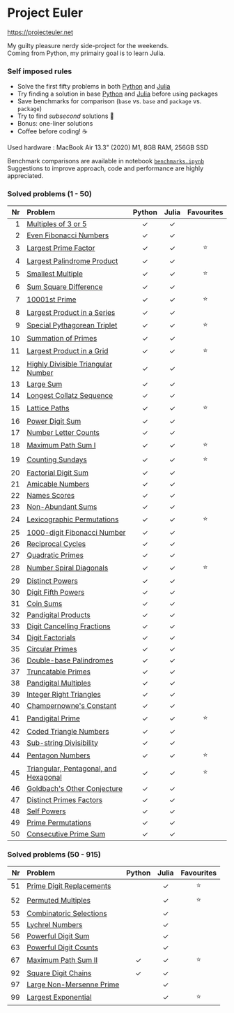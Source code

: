 # Project Euler

https://projecteuler.net  

My guilty pleasure nerdy side-project for the weekends.  
Coming from Python, my primairy goal is to learn Julia.

### Self imposed rules

- Solve the first fifty problems in both [Python](https://www.python.org/) and [Julia](https://julialang.org/)
- Try finding a solution in base [Python](https://www.python.org/) and [Julia](https://julialang.org/) before using packages
- Save benchmarks for comparison (`base` vs. `base` and `package` vs. `package`)
- Try to find _subsecond_ solutions  🚀
- Bonus: one-liner solutions
- Coffee before coding!  ☕️

Used hardware : MacBook Air 13.3" (2020) M1, 8GB RAM, 256GB SSD  

Benchmark comparisons are available in notebook [`benchmarks.ipynb`](https://github.com/Brinkhuis/Euler/blob/main/benchmarks.ipynb)  
Suggestions to improve approach, code and performance are highly appreciated.


### Solved problems (1 - 50)

| Nr  | Problem                                                                      | Python | Julia | Favourites |
|----:|:-----------------------------------------------------------------------------|:------:|:-----:|:-----------:
|   1 | [Multiples of 3 or 5](https://projecteuler.net/problem=1)                    | ✓      | ✓     |            |
|   2 | [Even Fibonacci Numbers](https://projecteuler.net/problem=2)                 | ✓      | ✓     |            |
|   3 | [Largest Prime Factor](https://projecteuler.net/problem=3)                   | ✓      | ✓     | ⭐️          |
|   4 | [Largest Palindrome Product](https://projecteuler.net/problem=4)             | ✓      | ✓     |            |
|   5 | [Smallest Multiple](https://projecteuler.net/problem=5)                      | ✓      | ✓     | ⭐️          |
|   6 | [Sum Square Difference](https://projecteuler.net/problem=6)                  | ✓      | ✓     |            |
|   7 | [10001st Prime](https://projecteuler.net/problem=7)                          | ✓      | ✓     | ⭐️          |
|   8 | [Largest Product in a Series](https://projecteuler.net/problem=8)            | ✓      | ✓     |            |
|   9 | [Special Pythagorean Triplet](https://projecteuler.net/problem=9)            | ✓      | ✓     | ⭐️          |
|  10 | [Summation of Primes](https://projecteuler.net/problem=10)                   | ✓      | ✓     |            |
|  11 | [Largest Product in a Grid](https://projecteuler.net/problem=11)             | ✓      | ✓     | ⭐️          |
|  12 | [Highly Divisible Triangular Number](https://projecteuler.net/problem=12)    | ✓      | ✓     |            |
|  13 | [Large Sum](https://projecteuler.net/problem=13)                             | ✓      | ✓     |            |
|  14 | [Longest Collatz Sequence](https://projecteuler.net/problem=14)              | ✓      | ✓     |            |
|  15 | [Lattice Paths](https://projecteuler.net/problem=15)                         | ✓      | ✓     | ⭐️          |
|  16 | [Power Digit Sum](https://projecteuler.net/problem=16)                       | ✓      | ✓     |            |
|  17 | [Number Letter Counts](https://projecteuler.net/problem=17)                  | ✓      | ✓     |            |
|  18 | [Maximum Path Sum I](https://projecteuler.net/problem=18)                    | ✓      | ✓     | ⭐️          |
|  19 | [Counting Sundays](https://projecteuler.net/problem=19)                      | ✓      | ✓     | ⭐️          |
|  20 | [Factorial Digit Sum](https://projecteuler.net/problem=20)                   | ✓      | ✓     |            |
|  21 | [Amicable Numbers](https://projecteuler.net/problem=21)                      | ✓      | ✓     |            |
|  22 | [Names Scores](https://projecteuler.net/problem=22)                          | ✓      | ✓     |            |
|  23 | [Non-Abundant Sums](https://projecteuler.net/problem=23)                     | ✓      | ✓     |            |
|  24 | [Lexicographic Permutations](https://projecteuler.net/problem=24)            | ✓      | ✓     | ⭐️          |
|  25 | [1000-digit Fibonacci Number](https://projecteuler.net/problem=25)           | ✓      | ✓     |            |
|  26 | [Reciprocal Cycles](https://projecteuler.net/problem=26)                     | ✓      | ✓     |            |
|  27 | [Quadratic Primes](https://projecteuler.net/problem=27)                      | ✓      | ✓     |            |
|  28 | [Number Spiral Diagonals](https://projecteuler.net/problem=28)               | ✓      | ✓     | ⭐️          |
|  29 | [Distinct Powers](https://projecteuler.net/problem=29)                       | ✓      | ✓     |            |
|  30 | [Digit Fifth Powers](https://projecteuler.net/problem=30)                    | ✓      | ✓     |            |
|  31 | [Coin Sums](https://projecteuler.net/problem=31)                             | ✓      | ✓     |            |
|  32 | [Pandigital Products](https://projecteuler.net/problem=32)                   | ✓      | ✓     |            |
|  33 | [Digit Cancelling Fractions](https://projecteuler.net/problem=33)            | ✓      | ✓     |            |
|  34 | [Digit Factorials](https://projecteuler.net/problem=34)                      | ✓      | ✓     |            |
|  35 | [Circular Primes](https://projecteuler.net/problem=35)                       | ✓      | ✓     |            |
|  36 | [Double-base Palindromes](https://projecteuler.net/problem=36)               | ✓      | ✓     |            |
|  37 | [Truncatable Primes](https://projecteuler.net/problem=37)                    | ✓      | ✓     |            |
|  38 | [Pandigital Multiples](https://projecteuler.net/problem=38)                  | ✓      | ✓     |            |
|  39 | [Integer Right Triangles](https://projecteuler.net/problem=39)               | ✓      | ✓     |            |
|  40 | [Champernowne's Constant](https://projecteuler.net/problem=40)               | ✓      | ✓     |            |
|  41 | [Pandigital Prime](https://projecteuler.net/problem=41)                      | ✓      | ✓     | ⭐️          |
|  42 | [Coded Triangle Numbers](https://projecteuler.net/problem=42)                | ✓      | ✓     |            |
|  43 | [Sub-string Divisibility](https://projecteuler.net/problem=43)               | ✓      | ✓     |            |
|  44 | [Pentagon Numbers](https://projecteuler.net/problem=44)                      | ✓      | ✓     | ⭐️          |
|  45 | [Triangular, Pentagonal, and Hexagonal](https://projecteuler.net/problem=45) | ✓      | ✓     | ⭐️          |
|  46 | [Goldbach's Other Conjecture](https://projecteuler.net/problem=46)           | ✓      | ✓     |            |
|  47 | [Distinct Primes Factors](https://projecteuler.net/problem=47)               | ✓      | ✓     |            |
|  48 | [Self Powers](https://projecteuler.net/problem=48)                           | ✓      | ✓     |            |
|  49 | [Prime Permutations](https://projecteuler.net/problem=49)                    | ✓      | ✓     |            |
|  50 | [Consecutive Prime Sum](https://projecteuler.net/problem=50)                 | ✓      | ✓     |            |


### Solved problems (50 - 915)

| Nr  | Problem                                                                      | Python | Julia | Favourites |
|----:|:-----------------------------------------------------------------------------|:------:|:-----:|:-----------:
|  51 | [Prime Digit Replacements](https://projecteuler.net/problem=51)              |        | ✓     | ⭐️          |
|  52 | [Permuted Multiples](https://projecteuler.net/problem=52)                    |        | ✓     | ⭐️          |
|  53 | [Combinatoric Selections](https://projecteuler.net/problem=53)               |        | ✓     |            |
|  55 | [Lychrel Numbers](https://projecteuler.net/problem=55)                       |        | ✓     |            |
|  56 | [Powerful Digit Sum](https://projecteuler.net/problem=56)                    |        | ✓     |            |
|  63 | [Powerful Digit Counts](https://projecteuler.net/problem=63)                 |        | ✓     |            |
|  67 | [Maximum Path Sum II](https://projecteuler.net/problem=67)                   | ✓      | ✓     | ⭐️          |
|  92 | [Square Digit Chains](https://projecteuler.net/problem=92)                   | ✓      | ✓     |            |
|  97 | [Large Non-Mersenne Prime](https://projecteuler.net/problem=97)              |        | ✓     |            |
|  99 | [Largest Exponential](https://projecteuler.net/problem=99)                   |        | ✓     | ⭐️          |
